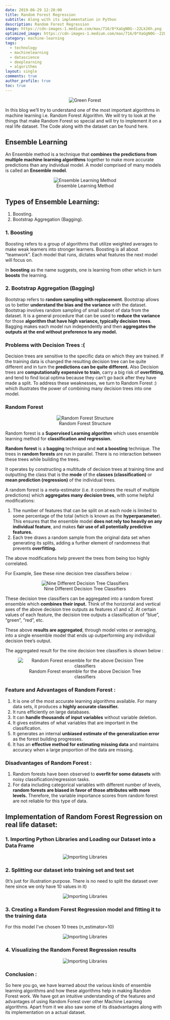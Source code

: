 ```yaml
---
date: 2019-06-29 12:20:00
title: Random Forest Regression
subtitle: Along with its implementation in Python
description: Random Forest Regression
image: https://cdn-images-1.medium.com/max/716/0*XaGgN0G--22Lk26h.png
optimized_image: https://cdn-images-1.medium.com/max/716/0*XaGgN0G--22Lk26h.png
category: machine-learning
tags:
  - technology
  - machinelearning
  - datascience 
  - deeplearning 
  - algorithms
layout: single
comments: true
author_profile: true
toc: true
---
```


<figure>
<center><img src="https://miro.medium.com/max/1400/0*hOa0fVvazQigNgB2.jpg" alt = "Green Forest">
</center>
</figure>

In this blog we’ll try to understand one of the most important algorithms in machine learning i.e. Random Forest Algorithm. We will try to look at the things that make Random Forest so special and will try to implement it on a real life dataset.
The Code along with the dataset can be found here.

## Ensemble Learning
An Ensemble method is a technique that **combines the predictions from multiple machine learning algorithms** together to make more accurate predictions than any individual model. A model comprised of many models is called an **Ensemble model**.

<figure>
<center><img src="https://miro.medium.com/max/463/0*IsQCuCZCTX_zc7Xy.png" alt = "Ensemble Learning Method">
<figcaption>Ensemble Learning Method</figcaption>
</center>
</figure>             

## Types of Ensemble Learning:
1. Boosting.
2. Bootstrap Aggregation (Bagging).

### 1. Boosting
Boosting refers to a group of algorithms that utilize weighted averages to make weak learners into stronger learners. Boosting is all about “teamwork”. Each model that runs, dictates what features the next model will focus on.


In **boosting** as the name suggests, one is learning from other which in turn **boosts** the learning.

### 2. Bootstrap Aggregation (Bagging)
Bootstrap refers to **random sampling with replacement**. Bootstrap allows us to better **understand the bias and the variance** with the dataset. Bootstrap involves random sampling of small subset of data from the dataset.
It is a general procedure that can be used to **reduce the variance** for those **algorithm that have high variance, typically decision trees**. Bagging makes each model run independently and then **aggregates the outputs at the end without preference to any model.**

### Problems with Decision Trees :(
Decision trees are sensitive to the specific data on which they are trained. If the training data is changed the resulting decision tree can be quite different and in turn the **predictions can be quite different.**
Also Decision trees are **computationally expensive to train**, carry a big risk of **overfitting**, and tend to find local optima because they can’t go back after they have made a split.
To address these weaknesses, we turn to Random Forest :) which illustrates the power of combining many decision trees into one model.

### Random Forest

<figure>
<center><img src="https://miro.medium.com/max/700/0*f_qQPFpdofWGLQqc.png" alt = "Random Forest Structure">
<figcaption>Random Forest Structure</figcaption>
</center>
</figure>  

Random forest is a **Supervised Learning algorithm** which uses ensemble learning method for **classification and regression.**

**Random forest** is a **bagging** technique and **not a boosting** technique. The trees in **random forests** are run in parallel. There is no interaction between these trees while building the trees.

It operates by constructing a multitude of decision trees at training time and outputting the class that is the **mode** of the **classes (classification)** or **mean prediction (regression)** of the individual trees.

A random forest is a meta-estimator (i.e. it combines the result of multiple predictions) which **aggregates many decision trees**, with some helpful modifications:
1. The number of features that can be split on at each node is limited to some percentage of the total (which is known as the **hyperparameter**). This ensures that the ensemble model **does not rely too heavily on any individual feature**, and makes **fair use of all potentially predictive features.**
2. Each tree draws a random sample from the original data set when generating its splits, adding a further element of randomness that prevents **overfitting.**

The above modifications help prevent the trees from being too highly correlated.

For Example, See these nine decision tree classifiers below :
<figure>
<center><img src="https://miro.medium.com/max/647/0*WWG40N1A3trUcwNc.png" alt = "Nine Different Decision Tree Classifiers">
<figcaption>Nine Different Decision Tree Classifiers</figcaption>
</center>
</figure>  

These decision tree classifiers can be aggregated into a random forest ensemble which **combines their input.** Think of the horizontal and vertical axes of the above decision tree outputs as features x1 and x2. At certain values of each feature, the decision tree outputs a classification of “blue”, “green”, “red”, etc.

These above **results are aggregated**, through model votes or averaging, into a single ensemble model that ends up outperforming any individual decision tree’s output.

The aggregated result for the nine decision tree classifiers is shown below :

<figure>
<center><img src="https://miro.medium.com/max/594/0*A_ff1ZKpZJY25kgZ.png" alt = "Random Forest ensemble for the above Decision Tree classifiers">
<figcaption>Random Forest ensemble for the above Decision Tree classifiers</figcaption>
</center>
</figure> 

### Feature and Advantages of Random Forest :
1. It is one of the most accurate learning algorithms available. For many data sets, it produces a **highly accurate classifier.**
2. It runs efficiently on large databases.
3. It can **handle thousands of input variables** without variable deletion.
4. It gives estimates of what variables that are important in the classification.
5. It generates an internal **unbiased estimate of the generalization error** as the forest building progresses.
6. It has an **effective method for estimating missing data** and maintains accuracy when a large proportion of the data are missing.

### Disadvantages of Random Forest :
1. Random forests have been observed to **overfit for some datasets** with noisy classification/regression tasks.
2. For data including categorical variables with different number of levels, **random forests are biased in favor of those attributes with more levels.** Therefore, the variable importance scores from random forest are not reliable for this type of data.

## Implementation of Random Forest Regression on real life dataset:
### 1. Importing Python Libraries and Loading our Dataset into a Data Frame

<figure>
<center><img src="https://miro.medium.com/max/522/0*Jdw56qeZ2_it2UBp.png" alt = "Importing Libraries">
</center>
</figure>

### 2. Splitting our dataset into training set and test set
(It’s just for illustration purpose. There is no need to split the dataset over here since we only have 10 values in it)

<figure>
<center><img src="https://miro.medium.com/max/700/0*FQoWA3jKH_O-aw05.png" alt = "Importing Libraries">
</center>
</figure>

### 3. Creating a Random Forest Regression model and fitting it to the training data
For this model I’ve chosen 10 trees (n_estimator=10)

<figure>
<center><img src="https://miro.medium.com/max/609/0*Z2bf-klpAi-QZYqs.png" alt = "Importing Libraries">
</center>
</figure>

### 4. Visualizing the Random Forest Regression results

<figure>
<center><img src="https://miro.medium.com/max/503/0*vM5S7IAaDHArNIrO.png" alt = "Importing Libraries">
</center>
</figure>

### Conclusion :
So here you go, we have learned about the various kinds of ensemble learning algorithms and how these algorithms help in making Random Forest work. We have got an intuitive understanding of the features and advantages of using Random Forest over other Machine Learning algorithms. Apart from it we also saw some of its disadvantages along with its implementation on a actual dataset.


